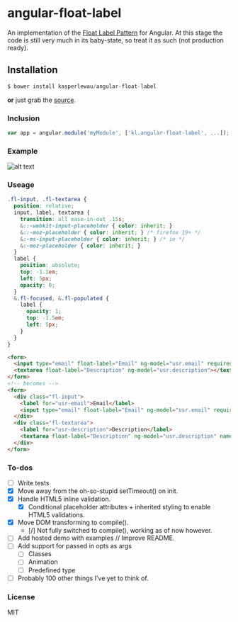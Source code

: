 # angular-float-label


An implementation of the [Float Label Pattern](http://bradfrostweb.com/blog/post/float-label-pattern/) for Angular. At this stage the code is still very much in its baby-state, so treat it as such (not production ready).

## Installation

```js
$ bower install kasperlewau/angular-float-label
```
**or** just grab the [source](https://raw.github.com/kasperlewau/angular-float-label/master/angular-float-label.js).

### Inclusion

```js
var app = angular.module('myModule', ['kl.angular-float-label', ...]);
```

### Example

![alt text](http://cl.ly/image/192v0U053F1I/out2.gif "out2.gif")

### Useage

```css
.fl-input, .fl-textarea {
  position: relative;
  input, label, textarea {
    transition: all ease-in-out .15s;
    &::-webkit-input-placeholder { color: inherit; }
    &::-moz-placeholder { color: inherit; } /* firefox 19+ */
    &:-ms-input-placeholder { color: inherit; } /* ie */
    &:-moz-placeholder { color: inherit; }
  }
  label {
    position: absolute;
    top: -1.1em;
    left: 5px;
    opacity: 0;
  }
  &.fl-focused, &.fl-populated {
    label {
      opacity: 1;
      top: -1.5em;
      left: 5px;
    }
  }
}
```

```html
<form>
  <input type="email" float-label="Email" ng-model="usr.email" required>
  <textarea float-label="Description" ng-model="usr.description"></textarea>
</form>
<!-- becomes -->
<form>
  <div class="fl-input">
    <label for="usr-email">Email</label>
    <input type="email" float-label="Email" ng-model="usr.email" required="" name="usr-email" class="ng-pristine ng-invalid ng-invalid-required ng-valid-email">
  </div>
  <div class="fl-textarea">
    <label for="usr-description">Description</label>
    <textarea float-label="Description" ng-model="usr.description" name="usr-description" class="ng-pristine ng-valid"></textarea>
  </div>
</form>
```

### To-dos
- [ ] Write tests
- [x] Move away from the oh-so-stupid setTimeout() on init.
- [x] Handle HTML5 inline validation.
  - [x] Conditional placeholder attributes + inherited styling to enable HTML5 validations.
- [x] Move DOM transforming to compile().
  - [/] Not fully switched to compile(), working as of now however.
- [ ] Add hosted demo with examples // Improve README.
- [ ] Add support for passed in opts as args
  - [ ] Classes
  - [ ] Animation
  - [ ] Predefined type
- [ ] Probably 100 other things I've yet to think of.

### License

MIT